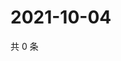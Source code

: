 # 2021-10-04

共 0 条

<!-- BEGIN WEIBO -->
<!-- 最后更新时间 Mon Oct 04 2021 16:17:08 GMT+0800 (China Standard Time) -->

<!-- END WEIBO -->
